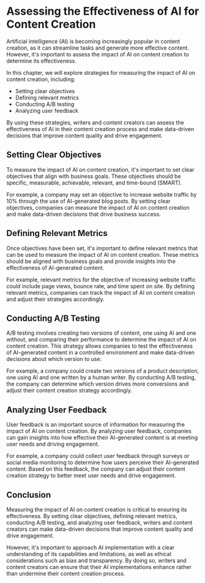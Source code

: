 Assessing the Effectiveness of AI for Content Creation
==========================================================================================================

Artificial intelligence (AI) is becoming increasingly popular in content creation, as it can streamline tasks and generate more effective content. However, it's important to assess the impact of AI on content creation to determine its effectiveness.

In this chapter, we will explore strategies for measuring the impact of AI on content creation, including:

* Setting clear objectives
* Defining relevant metrics
* Conducting A/B testing
* Analyzing user feedback

By using these strategies, writers and content creators can assess the effectiveness of AI in their content creation process and make data-driven decisions that improve content quality and drive engagement.

Setting Clear Objectives
------------------------

To measure the impact of AI on content creation, it's important to set clear objectives that align with business goals. These objectives should be specific, measurable, achievable, relevant, and time-bound (SMART).

For example, a company may set an objective to increase website traffic by 10% through the use of AI-generated blog posts. By setting clear objectives, companies can measure the impact of AI on content creation and make data-driven decisions that drive business success.

Defining Relevant Metrics
-------------------------

Once objectives have been set, it's important to define relevant metrics that can be used to measure the impact of AI on content creation. These metrics should be aligned with business goals and provide insights into the effectiveness of AI-generated content.

For example, relevant metrics for the objective of increasing website traffic could include page views, bounce rate, and time spent on site. By defining relevant metrics, companies can track the impact of AI on content creation and adjust their strategies accordingly.

Conducting A/B Testing
----------------------

A/B testing involves creating two versions of content, one using AI and one without, and comparing their performance to determine the impact of AI on content creation. This strategy allows companies to test the effectiveness of AI-generated content in a controlled environment and make data-driven decisions about which version to use.

For example, a company could create two versions of a product description, one using AI and one written by a human writer. By conducting A/B testing, the company can determine which version drives more conversions and adjust their content creation strategy accordingly.

Analyzing User Feedback
-----------------------

User feedback is an important source of information for measuring the impact of AI on content creation. By analyzing user feedback, companies can gain insights into how effective their AI-generated content is at meeting user needs and driving engagement.

For example, a company could collect user feedback through surveys or social media monitoring to determine how users perceive their AI-generated content. Based on this feedback, the company can adjust their content creation strategy to better meet user needs and drive engagement.

Conclusion
----------

Measuring the impact of AI on content creation is critical to ensuring its effectiveness. By setting clear objectives, defining relevant metrics, conducting A/B testing, and analyzing user feedback, writers and content creators can make data-driven decisions that improve content quality and drive engagement.

However, it's important to approach AI implementation with a clear understanding of its capabilities and limitations, as well as ethical considerations such as bias and transparency. By doing so, writers and content creators can ensure that their AI implementations enhance rather than undermine their content creation process.
